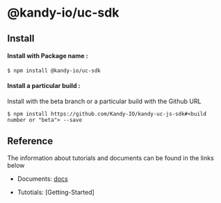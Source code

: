 # @kandy-io/uc-sdk

## Install

#### Install with Package name :

`$ npm install @kandy-io/uc-sdk`

#### Install a particular build :

Install with the beta branch or a particular build with the Github URL

`$ npm install https://github.com/Kandy-IO/kandy-uc-js-sdk#<build number or "beta"> --save`

## Reference

The information about tutorials and documents can be found in the links below

* Documents: [docs](https://kandy-io.github.io/kandy-uc-js-sdk/docs)

* Tutotials: [Getting-Started]



